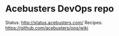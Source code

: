 # Acebusters DevOps repo

Status: http://status.acebusters.com/
Recipes: https://github.com/acebusters/ops/wiki
